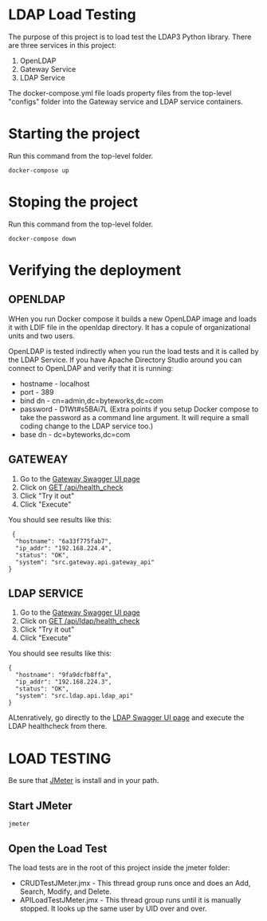 # LDAP Load Testing

The purpose of this project is to load test the LDAP3 Python library. There are three services in this project:

1) OpenLDAP
1) Gateway Service
1) LDAP Service

The docker-compose.yml file loads property files from the top-level "configs" folder into the Gateway service and LDAP service containers.

# Starting the project

Run this command from the top-level folder.

```
docker-compose up
```

# Stoping the project
Run this command from the top-level folder.

```
docker-compose down
```

# Verifying the deployment

## OPENLDAP

WHen you run Docker compose it builds a new OpenLDAP image and loads it with LDIF file in the openldap directory. It has a copule of organizational units and two users.

OpenLDAP is tested indirectly when you run the load tests and it is called by the LDAP Service. If you have Apache Directory Studio around you can connect to OpenLDAP and verify that it is running:

* hostname - localhost
* port - 389
* bind dn - cn=admin,dc=byteworks,dc=com
* password - D1Wt#s5BAi7L (Extra points if you setup Docker compose to take the password as a command line argument. It will require a small coding change to the LDAP service too.)
* base dn - dc=byteworks,dc=com

## GATEWEAY

 1) Go to the [Gateway Swagger UI page ](http://localhost:5000/api/docs/#/)
 2) Click on [GET /api/health_check](http://localhost:5000/api/docs/#/default/get_api_health_check)
 3) Click "Try it out"
 4) Click "Execute"

 You should see results like this:
```
 {
  "hostname": "6a33f775fab7",
  "ip_addr": "192.168.224.4",
  "status": "OK",
  "system": "src.gateway.api.gateway_api"
}
```

## LDAP SERVICE

1) Go to the [Gateway Swagger UI page ](http://localhost:5000/api/docs/#/)
2) Click on [GET /api​/ldap​/health_check](http://localhost:5000/api/docs/#/default/get_api_ldap_health_check)
3) Click "Try it out"
4) Click "Execute"

You should see results like this:
```
{
  "hostname": "9fa9dcfb8ffa",
  "ip_addr": "192.168.224.3",
  "status": "OK",
  "system": "src.ldap.api.ldap_api"
}
```

ALtenratively, go directly to the [LDAP Swagger UI page](http://localhost:5002/api/docs/#/default/get_api_health_check) and execute the LDAP healthcheck from there.


# LOAD TESTING

Be sure that [JMeter](https://jmeter.apache.org/download_jmeter.cgi) is install and in your path.

## Start JMeter

```
jmeter
```

## Open the Load Test

The load tests are in the root of this project inside the jmeter folder:

* CRUDTestJMeter.jmx - This thread group runs once and does an Add, Search, Modify, and Delete.
* APILoadTestJMeter.jmx - This thread group runs until it is manually stopped. It looks up the same user by UID over and over.
